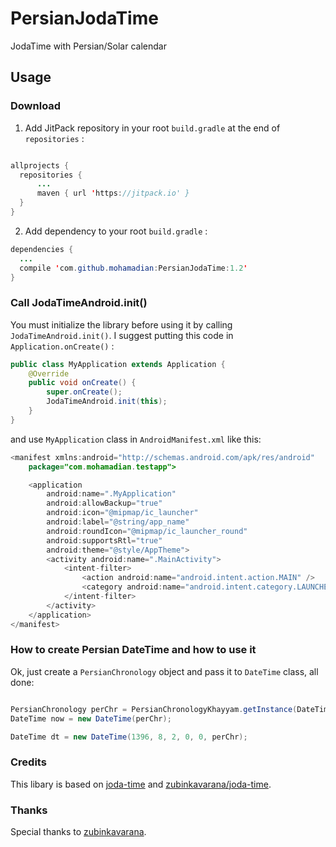 # PersianJodaTime
JodaTime with Persian/Solar calendar  

## Usage

### Download

1) Add JitPack repository in your root `build.gradle` at the end of `repositories` :

```java

allprojects {
  repositories {
      ...
      maven { url 'https://jitpack.io' }
  }
}

```
 
2) Add dependency to your root `build.gradle` :

```java
dependencies {
  ...
  compile 'com.github.mohamadian:PersianJodaTime:1.2'
}
```

### Call JodaTimeAndroid.init()
You must initialize the library before using it by calling `JodaTimeAndroid.init()`. I suggest putting this code in `Application.onCreate()` :

```java
public class MyApplication extends Application {
    @Override
    public void onCreate() {
        super.onCreate();
        JodaTimeAndroid.init(this);
    }
}
```

and use `MyApplication` class in `AndroidManifest.xml` like this:
```java
<manifest xmlns:android="http://schemas.android.com/apk/res/android"
    package="com.mohamadian.testapp">

    <application
        android:name=".MyApplication"
        android:allowBackup="true"
        android:icon="@mipmap/ic_launcher"
        android:label="@string/app_name"
        android:roundIcon="@mipmap/ic_launcher_round"
        android:supportsRtl="true"
        android:theme="@style/AppTheme">
        <activity android:name=".MainActivity">
            <intent-filter>
                <action android:name="android.intent.action.MAIN" />
                <category android:name="android.intent.category.LAUNCHER" />
            </intent-filter>
        </activity>
    </application>
</manifest>
```

### How to create Persian DateTime and how to use it
Ok, just create a `PersianChronology` object and pass it to `DateTime` class, all done:

```java

PersianChronology perChr = PersianChronologyKhayyam.getInstance(DateTimeZone.forID("Asia/Tehran"));
DateTime now = new DateTime(perChr);

DateTime dt = new DateTime(1396, 8, 2, 0, 0, perChr);
```

### Credits 
This libary is based on [joda-time](https://github.com/JodaOrg/joda-time) and [zubinkavarana/joda-time](https://github.com/zubinkavarana/joda-time).

### Thanks
Special thanks to [zubinkavarana](https://github.com/zubinkavarana).
